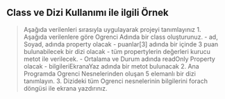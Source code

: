 ## Class ve Dizi Kullanımı ile ilgili Örnek ##

> Aşağıda verilenleri sırasıyla uygulayarak projeyi  tanımlayınız
    1. Aşağıda verilenlere göre Ogrenci Adında bir class oluşturunuz.
       - ad, Soyad, adında property olacak
       - puanlar[3] adında bir içinde 3 puan bulunabilecek bir dizi olacak
       - tüm propertylerin değerleri kurucu metot ile verilecek.
       - Ortalama ve Durum adında readOnly Property olacak
       - bilgileriEkranaYaz adında bir metot bulunacak
     2. Ana Programda Ogrenci Nesnelerinden oluşan 5 elemanlı bir dizi tanımlayın.
     3. Dizideki tüm Ogrenci nesnelerinin bilgilerini forach döngüsi ile ekrana yazdırınız.
